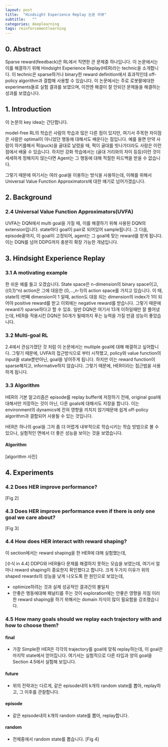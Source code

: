 ```yaml
---
layout: post
title:  "Hindsight Experience Replay 논문 리뷰"
subtitle:   ""
categories: deeplearning
tags: reinforcementlearning
---
```



## 0. Abstract
Sparse reward(feedback)은 RL에서 직면한 큰 문제중 하나입니다. 이 논문에서는 이를 해결하기 위해 Hindsight Experience Replay(HER)라는 technic을 소개합니다. 
이 technic은 sparse하거나 binary한 reward definition에서 효과적인데 off-policy algorithm과 결합해 사용할 수 있습니다.
이 논문에서는 주로 로봇팔에대한 experiments들로 실험 결과를 보였으며, 이전엔 해결이 잘 안되던 문제들을 해결하는 성과를 보였습니다.

## 1. Introduction

이 논문의 key idea는 간단합니다. 

model-free RL의 학습은 사람의 학습과 많은 다른 점이 있지만, 여기서 주목한 차이점은 사람은 optimal이 아니었던 행동에 대해서도
 배운다는 점입니다. 예를 들면 만약 사람이 하키를해서 퍽(puck)을 골대로 날렸을 때, 퍽이 골대를 빗나가더라도 사람은 이런 점에서 배울 수 있습니다.
 하지만 강화 학습에서는 (골대 거리와의 차이 등등)이런 것이 세세하게 정해지지 않는다면 Agent는 그 행동에 대해 적절한 피드백을 받을 수 없습니다. 
 
 그렇기 때문에 여기서는 여러 goal을 이용하는 방식을 사용하는데, 이해를 위해서 Universal Value Function Approximators에 대한 얘기로 넘어가겠습니다.

## 2. Background

### 2.4 Universal Value Function Approximators(UVFA)

UVFA는 DQN에서 multi goal을 가질 때, 이를 해결하기 위해 사용된 DQN의 extension입니다. state마다 goal이 pair로 되어있어 sample됩니다. 그 다음, episode끝까지, 이 goal이 고정되어, agent는 그 goal에 맞는 reward를 받게 됩니다. 이는 DQN를 넘어 DDPG까지 충분히 확장 가능한 개념입니다.

## 3. Hindsight Experience Replay

### 3.1 A motivating example

한 쉬운 예를 들고 오겠습니다. State space은 n-dimension의 binary space이고,({0,1}^n) action은 그에 대응한 {0,...,n-1}의 action space를 가지고 있습니다. 이 때, state의 i번째 dimension이 1 일때, action도 대응 되는 dimension의 index가 1이 되어야 positive reward를 받고 이외에는 negative reward를 받습니다. 그렇기 때문에 reward가 sparse하다고 할 수 있죠. 일반 DQN은 여기서 13개 이하일때만 잘 풀어냈는데, HER을 적용시킨 DQN은 50개가 될때까지 푸는 능력을 가질 만큼 성능이 좋았습니다.

### 3.2 Multi-goal RL

2.4에서 관심가졌던 것 처럼 이 논문에서는 multiple goal에 대해 해결하고 싶어합니다. 그렇기 때문에, UVFA의 접근방식으로 부터 시작했고, policy와 value function의 input을 state뿐만아닌, goal을 넣어주게 됩니다. 하지만 이는 reward function이 sparse해지고, informative하지 않습니다. 그렇기 때문에, HER이라는 접근법을 사용하게 됩니다.

### 3.3 Algorithm

HER의 기본 알고리즘은 episode를 replay buffer에 저장하기 전에, original goal에 대해서만 저장하는 것이 아닌, 다른 goals에 대해서도 저장을 합니다. 이는 environment의 dynamics에 전혀 영향을 끼치지 않기때문에  쉽게 off-policy algorithm과 결합되어 사용될 수 있는 것입니다. 

HER은 하나의 goal을 그저 좀 더 어렵게 내부적으로 학습시키는 학습 방법으로 볼 수 있으나, 실험적인 면에서 더 좋은 성능을 보이는 것을 보였습니다.

#### Algorithm
[algorithm 사진]

## 4. Experiments

### 4.2 Does HER improve performance?

[Fig 2]

### 4.3 Does HER improve performance even if there is only one goal we care about?

[Fig 3]

### 4.4 How does HER interact with reward shaping?

이 section에서는 reward shaping을 한 HER에 대해 실험했는데, 

[수식 in 4.4] DDPG와 HER둘다 문제를 해결하지 못하는 모습을 보였는데, 여기서 얼마나 reward shaping이 중요한지 확인했다고 합니다. 
크게 두가지 이유가 위의 shaped rewards의 성능을 낮게 나오도록 한 원인으로 보았는데, 
* optimize하려는 것과 실제 성공적인 결과간의 불일치
* 안좋은 행동에대해 패널티를 주는 것이 exploration에는 안좋은 영향을 끼침
이러한 reward shaping을 하기 위해서는 domain 지식이 많이 필요함을 강조했습니다.

### 4.5 How many goals should we replay each trajectory with and how to choose them?


#### final
* 가장 Simple한 HER은 각각의 trajectory를 goal에 맞춰 replay하는데, 이 goal은 마지막 state에서 얻어집니다. 여기서는 실험적으로 다른 타입과 양의 goal을 Section 4.5에서 실험해 보입니다.

#### future
* 위의 전략과는 다르게, 같은 episode내의 k개의 random state를 뽑아, replay하고, 그 이후를 관찰합니다.

#### episode
* 같은 episode내의 k개의 random state를 뽑아, replay합니다.

#### random
* 전체중에서 random state를 뽑습니다.
[Fig 4]








